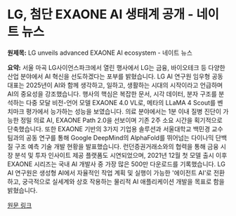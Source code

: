 # LG, 첨단 EXAONE AI 생태계 공개 - 네이트 뉴스

**원제목:** LG unveils advanced EXAONE AI ecosystem - 네이트 뉴스

**요약:** 서울 마곡 LG사이언스파크에서 열린 행사에서 LG는 금융, 바이오테크 등 다양한 산업 분야에서 AI 혁신을 선도하겠다는 포부를 밝혔습니다.  LG AI 연구원 임우형 공동대표는 2025년이 AI와 함께 생각하고, 일하고, 생활하는 시대의 시작이라고 언급하며 AI의 중요성을 강조했습니다.  행사의 핵심은 복잡한 문서, 시각 데이터, 분자 구조를 분석하는 다중 모달 비전-언어 모델 EXAONE 4.0 VL로, 메타의 LLaMA 4 Scout를 벤치마크 평가에서 능가하는 성능을 보였습니다.  의료 분야에서는 1분 이내 질병 진단이 가능한 정밀 의료 AI, EXAONE Path 2.0을 선보이며 기존 2주 소요 시간을 획기적으로 단축했습니다.  또한 EXAONE 기반의 3가지 기업용 솔루션과 서울대학교 백민경 교수팀과의 공동 연구를 통해 Google DeepMind의 AlphaFold를 뛰어넘는 다이나믹 단백질 구조 예측 기술 개발 현황을 발표했습니다.  런던증권거래소와의 협력을 통해 금융 시장 분석 및 투자 인사이트 제공 플랫폼도 시연되었으며,  2021년 12월 첫 모델 출시 이후 EXAONE 시리즈는 국내 AI 개발사 중 가장 많은 500만 다운로드를 기록했습니다.  LG AI 연구원은 생성형 AI에서 자율적인 작업 계획 및 실행이 가능한 '에이전트 AI'로 전환하고,  궁극적으로 실세계와 상호 작용하는 물리적 AI 애플리케이션 개발을 목표로 함을 밝혔습니다.

[원문 링크](https://news.nate.com/view/20250722n20876?mid=n1101)
